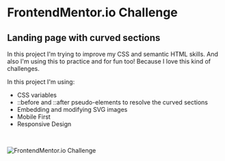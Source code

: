# FrontendMentor.io Challenge

## Landing page with curved sections

In this project I'm trying to improve my CSS and semantic HTML skills. And also I'm using this to practice and for fun too! Because I love this kind of challenges.

In this project I'm using:

* CSS variables
* ::before and ::after pseudo-elements to resolve the curved sections
* Embedding and modifying SVG images
* Mobile First
* Responsive Design

<br>

![FrontendMentor.io Challenge](https://repository-images.githubusercontent.com/266533179/966a6300-9fab-11ea-944f-428265c302ec)
